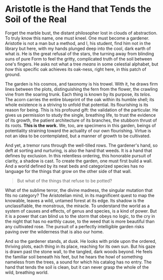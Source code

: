 # Aristotle is the Hand that Tends the Soil of the Real

Forget the marble bust, the distant philosopher lost in clouds of abstraction. To truly know this name, one must kneel. One must become a gardener. Aristotle is not a man but a method, and I, his student, find him not in the library but here, with my hands plunged deep into the cool, dark earth of what *is*. He is the great refusal of the stars, the turning away from blinding suns of pure Form to feel the gritty, complicated truth of the soil between one's fingers. He asks not what a tree *means* in some celestial alphabet, but *how* this specific oak achieves its oak-ness, right here, in this patch of ground.

The garden is his cosmos, and taxonomy is his trowel. With it, he draws firm lines between the plots, distinguishing the fern from the flower, the crawling vine from the soaring trunk. Each thing is known by its purpose, its *telos*. The acorn carries the entire blueprint of the oak within its humble shell; its whole existence is a striving to unfold that potential. Its flourishing is its reason for being. This is his profound gift: the validation of the particular. He gives us permission to study the single, breathing life, to trust the evidence of its growth, the patient architecture of its branches, the stubborn thrust of its roots. **This is the work.** We, too, are specimens in this garden, beings of potentiality straining toward the actuality of our own flourishing. Virtue is not an idea to be contemplated, but a manner of growth to be cultivated.

And yet, a tremor runs through the well-tilled rows. The gardener's hand, so deft at sorting and nurturing, is also the hand that weeds. It is a hand that defines by exclusion. In this relentless ordering, this honorable pursuit of clarity, a shadow is cast. To create the garden, one must first build a wall. And a world defined by its neat beds and categorized species has no language for the things that grow on the other side of that wall.

> But what of the things that refuse to be potted?

What of the sublime terror, the divine madness, the singular mutation that fits no category? The Aristotelian mind, in its magnificent quest to map the knowable, leaves a wild, untamed forest at its edge. Its shadow is the unclassifiable, the monstrous, the miracle. To understand the world as a system of causes and effects, of genus and species, is a kind of power. But it is a power that can blind us to the storm that obeys no logic, to the cry in the night that has no earthly cause, to the weed that is more beautiful than any cultivated rose. The pursuit of a perfectly intelligible garden risks paving over the wilderness that is also our home.

And so the gardener stands, at dusk. He looks with pride upon the ordered, thriving plots, each thing in its place, reaching for its own sun. But his gaze is drawn past the stone wall, to the tangled, dark woods beyond. He feels the familiar soil beneath his feet, but he hears the howl of something nameless from the trees, a sound for which his catalog has no entry. The hand that tends the soil is clean, but it can never grasp the whole of the wild, breathing world.